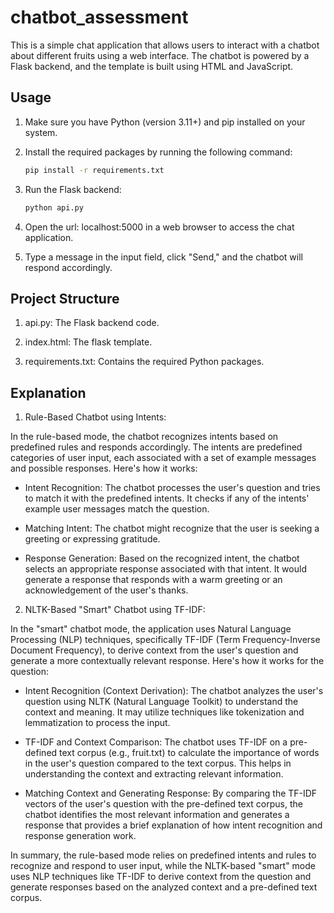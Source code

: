 # chatbot_assessment
This is a simple chat application that allows users to interact with a chatbot about different fruits using a web interface. The chatbot is powered by a Flask backend, and the template is built using HTML and JavaScript.

## Usage

1. Make sure you have Python (version 3.11+) and pip installed on your system.

2. Install the required packages by running the following command:
   
   ```bash
   pip install -r requirements.txt

3. Run the Flask backend:

    ```bash
    python api.py

4. Open the url: localhost:5000 in a web browser to access the chat application.

5. Type a message in the input field, click "Send," and the chatbot will respond accordingly.

## Project Structure

1. api.py: The Flask backend code.

2. index.html: The flask template.

3. requirements.txt: Contains the required Python packages.

## Explanation

1. Rule-Based Chatbot using Intents:

In the rule-based mode, the chatbot recognizes intents based on predefined rules and responds accordingly. The intents are predefined categories of user input, each associated with a set of example messages and possible responses. Here's how it works:

- Intent Recognition:
The chatbot processes the user's question and tries to match it with the predefined intents. It checks if any of the intents' example user messages match the question.

- Matching Intent:
The chatbot might recognize that the user is seeking a greeting or expressing gratitude.

- Response Generation:
Based on the recognized intent, the chatbot selects an appropriate response associated with that intent. It would generate a response that responds with a warm greeting or an acknowledgement of the user's thanks.

2. NLTK-Based "Smart" Chatbot using TF-IDF:

In the "smart" chatbot mode, the application uses Natural Language Processing (NLP) techniques, specifically TF-IDF (Term Frequency-Inverse Document Frequency), to derive context from the user's question and generate a more contextually relevant response. Here's how it works for the question:

- Intent Recognition (Context Derivation):
The chatbot analyzes the user's question using NLTK (Natural Language Toolkit) to understand the context and meaning. It may utilize techniques like tokenization and lemmatization to process the input.

- TF-IDF and Context Comparison:
The chatbot uses TF-IDF on a pre-defined text corpus (e.g., fruit.txt) to calculate the importance of words in the user's question compared to the text corpus. This helps in understanding the context and extracting relevant information.

- Matching Context and Generating Response:
By comparing the TF-IDF vectors of the user's question with the pre-defined text corpus, the chatbot identifies the most relevant information and generates a response that provides a brief explanation of how intent recognition and response generation work.

In summary, the rule-based mode relies on predefined intents and rules to recognize and respond to user input, while the NLTK-based "smart" mode uses NLP techniques like TF-IDF to derive context from the question and generate responses based on the analyzed context and a pre-defined text corpus.
